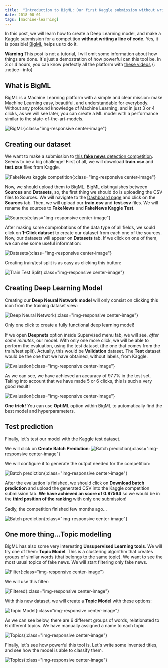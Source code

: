 ```yaml
---
title:  "Introduction to BigML: Our first Kaggle submission without writing a line of code"
date: 2018-08-01
tags: [machine-learning]
---
```


In this post, we will learn how to create a Deep Learning model, and make a Kaggle submission for a competition **without writing a line of code**. Yes, it is possible! [BigML](https://bigml.com) helps us to do it.

 **Warning** This post is not a tutorial, I will omit some information about how things are done. It´s just a demostration of how powerful can this tool be. In 3 or 4 hours, you can know perfectly all the platform with [these videos](https://youtube.com/playlist?list=PL1bKyu9GtNYHAk0PUojkLYZzASoYVcsTQ)
{: .notice--info}


## What is BigML
BigML is a Machine Learning platform with a simple and clear mission: make Machine Learning easy, beautiful, and understandable for everybody. Without any profound knowledge of Machine Learning, and in just 3 or 4 clicks, as we will see later, you can create a ML model with a performance similar to the state-of-the-art-models.

![BigML](../../assets/images/posts/bigml.png){:class="img-responsive center-image"}


## Creating our dataset
We want to make a submission to [this **fake news** detection
competition](https://kaggle.com/c/fake-news). Seems to be a big
challenge! First of all, we will download **train.csv** and
**test.csv** files from Kaggle.

![FakeNews kaggle competition](../../assets/images/posts/competition.png){:class="img-responsive center-image"}


Now, we should upload them to BigML. BigML distinguishes between **Sources** and **Datasets**, so, the first thing we should do is uploading the CSV files to Sources. We will navigate to the [Dashboard page](https://bigml.com/dashboard) and click on the **Sources** tab. Then, we will upload our **train.csv** and **test.csv** files. We will rename the sources to **FakeNews** and **FakeNews Kaggle Test**.

![Sources](../../assets/images/posts/sources.png){:class="img-responsive center-image"}

After making some comprobations of the data type of all fields, we sould click on **1-Click dataset** to create our dataset from each one of the sources. Now, our datasets will appear on **Datasets** tab. If we click on one of them, we can see some useful information:


![Datasets](../../assets/images/posts/datasets.png){:class="img-responsive center-image"}


Creating train/test split is as easy as clicking this button:

![Train Test Split](../../assets/images/posts/traintest.png){:class="img-responsive center-image"}


## Creating Deep Learning Model
Creating our **Deep Neural Network model** will only consist on
clicking this icon from the training dataset view:

![Deep Neural Network](../../assets/images/posts/deepnet.png){:class="img-responsive center-image"}


Only one click to create a fully functional deep learning model!

If we open **Deepnets** option inside Supervised menu tab, we will
see, *after some minutes*, our model. With only one more click, we
will be able to perform the evaluation, using the test dataset (the
one that comes from the train/test split). Actually, this would be
**Validation** dataset. The **Test** dataset would be the one that we
have obtained, without labels, from Kaggle.

![Evaluation](../../assets/images/posts/evaluate.png){:class="img-responsive center-image"}


As we can see, we have achieved an accuracy of 97.7% in the test set. Taking into account that we have made 5 or 6 clicks, this is such a very good result!

![Evaluation](../../assets/images/posts/evaluation.png){:class="img-responsive center-image"}

 **One trick!** You can use **OptiML** option within BigML to
automatically find the best model and hyperparameters.


## Test prediction
Finally, let´s test our model with the Kaggle test dataset.

We will click on **Create Batch Prediction**: ![Batch
prediction](../../assets/images/posts/batchprediction.png){:class="img-responsive
center-image"}


We will configure it to generate the output needed for the competition:


![Batch prediction](../../assets/images/posts/output.png){:class="img-responsive center-image"}

After the evaluation is finished, we should click on **Download batch prediction** and upload the generated CSV into the Kaggle competition submission tab. **We have achieved an score of 0.97564** so we would be in the **third position of the ranking** with only one submission!

Sadly, the competition finished few months ago...


![Batch prediction](../../assets/images/posts/resultskaggle.png){:class="img-responsive center-image"}


## One more thing...Topic modelling
BigML has also some very interesting **Unsupervised Learning tools**. We will try one of them: **Topic Model**. This is a clustering algorithm that creates groups of similar words (that belongs to the same topic). We want to see the most usual topics of fake news. We will start filtering only fake news.

![Filter](../../assets/images/posts/filter.png){:class="img-responsive center-image"}

We will use this filter:


![Filtered](../../assets/images/posts/onlyfake.png){:class="img-responsive center-image"}

With this new dataset, we will create a **Topic Model** with these options:

![Topic Model](../../assets/images/posts/topicmodel.png){:class="img-responsive center-image"}


As we can see below, there are 6 different groups of words, relationated to 6 different topics. We have manually assigned a name to each topic.


![Topics](../../assets/images/posts/topics.gif){:class="img-responsive center-image"}

Finally, let´s see how powerful this tool is, Let´s write some
invented titles, and see how the model is able to classify them.

![Topics](../../assets/images/posts/topicsexample.gif){:class="img-responsive center-image"}


<style>
.center-image{
    margin: 0 auto;
    display: block;
}
</style>
